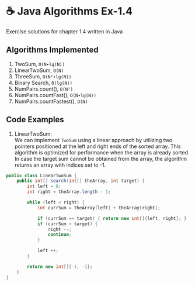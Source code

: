 # ☕ Java Algorithms Ex-1.4
Exercise solutions for chapter 1.4 written in Java

## Algorithms Implemented
1. TwoSum, `O(N∙lg(N))`
2. LinearTwoSum, `O(N)`
3. ThreeSum, `O(N²∙lg(N))`
4. Binary Search, `O(lg(N))`
5. NumPairs.count(), `O(N²)`
6. NumPairs.countFast(), `O(N∙lg(N))`
7. NumPairs.countFastest(), `O(N)`

## Code Examples
1. LinearTwoSum:  
   We can implement `TwoSum` using a linear approach by utilizing two pointers positioned at the left and right ends of the sorted array. This algorithm is optimized for performance when the array is already sorted. In case the target sum cannot be obtained from the array, the algorithm returns an array with indices set to -1.
```java
public class LinearTwoSum {
    public int[] search(int[] theArray, int target) {
        int left = 0;
        int right = theArray.length - 1;

        while (left < right) {
            int currSum = theArray[left] + theArray[right];

            if (currSum == target) { return new int[]{left, right}; }
            if (currSum > target) {
                right --;
                continue;
            }

            left ++;
        }

        return new int[]{-1, -1};
    }
}
```
